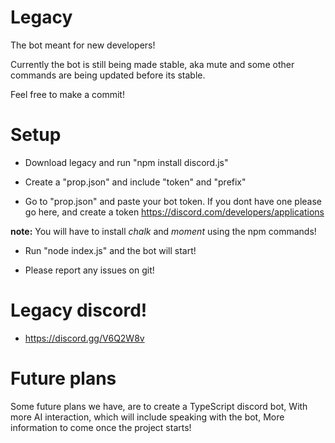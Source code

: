 # Legacy

The bot meant for new developers!

Currently the bot is still being made stable, aka mute and some other commands are being updated before its stable.

Feel free to make a commit!


# Setup

* Download legacy and run "npm install discord.js"

* Create a "prop.json" and include "token" and "prefix"

* Go to "prop.json" and paste your bot token. If you dont have one please go here, and create a token https://discord.com/developers/applications

**note:** 
You will have to install *chalk* and *moment* using the npm commands!

* Run "node index.js" and the bot will start!

* Please report any issues on git!

# Legacy discord! 
* https://discord.gg/V6Q2W8v

# Future plans

Some future plans we have, are to create a TypeScript discord bot, With more AI interaction, which will include speaking with the bot, More information to come once the project starts!
